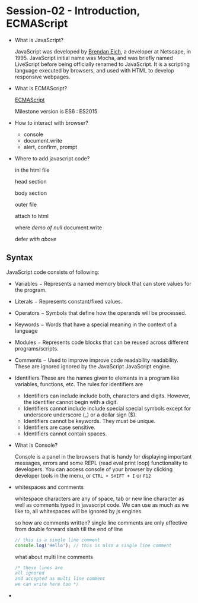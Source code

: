 # Session-02 - Introduction, ECMAScript

- What is JavaScript?

  JavaScript was developed by [Brendan Eich](https://en.wikipedia.org/wiki/Brendan_Eich), a developer at Netscape, in 1995. JavaScript initial name was Mocha, and was briefly named LiveScript before being officially renamed to JavaScript. It is a scripting language executed by browsers, and used with HTML to develop responsive webpages.

- What is ECMAScript?

  [ECMAScript](https://en.wikipedia.org/wiki/ECMAScript)

  Milestone version is ES6 : ES2015

- How to interact with browser?

  - console
  - document.write
  - alert, confirm, prompt

- Where to add javascript code?

  in the html file

   head section

   body section

  outer file

   attach to html

   where _demo of null_ document.write

   defer _with above_


## Syntax

JavaScript code consists of following:

- Variables − Represents a named memory block that can store values for the program. 
- Literals − Represents constant/fixed values. 
- Operators − Symbols that define how the operands will be processed. 
- Keywords − Words that have a special meaning in the context of a language
- Modules − Represents code blocks that can be reused across different programs/scripts. 
- Comments − Used to improve improve code readability readability. These are ignored ignored by the JavaScript JavaScript engine. 
- Identifiers These are the names given to elements in a program like variables, functions, etc. The rules for identifiers are 
  - Identifiers can include include both, characters and digits. However, the identifier cannot begin with a digit. 
  - Identifiers cannot include include special special symbols except for underscore underscore (_) or a dollar sign ($). 
  - Identifiers cannot be keywords. They must be unique. 
  - Identifiers are case sensitive. 
  - Identifiers cannot contain spaces.



- What is Console?

  Console is a panel in the browsers that is handy for displaying important messages, errors and some REPL (read eval print loop) functionality to developers.
  You can access console of your browser by clicking developer tools in the menu, or `CTRL + SHIFT + I` or `F12`

- whitespaces and comments

  whitespace characters are any of space, tab or new line character as well as comments typed in javascript code. We can use as much as we like to, all whitespaces will be ignored by js engines.

  so how are comments written?
  single line comments are only effective from double forward slash till the end of line

  ```js
  // this is a single line comment
  console.log('Hello'); // this is also a single line comment
  ```

  what about multi line comments

  ```js
  /* these lines are
  all ignored
  and accepted as multi line comment
  we can write here too */
  ```

- 